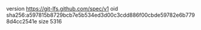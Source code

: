 version https://git-lfs.github.com/spec/v1
oid sha256:a597815b8729bcb7e5b534ed3d00c3cdd886f00cbde59782e6b7798d4cc2541e
size 5316
